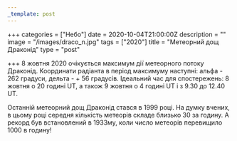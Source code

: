 ```yaml
---
_template: post
---
```





+++
categories = ["Небо"]
date = 2020-10-04T21:00:00Z
description = ""
image = "/images/draco_n.jpg"
tags = ["2020"]
title = "Метеорний дощ Драконід"
type = "post"

+++
8 жовтня 2020 очікується максимум дії метеорного потоку Драконід. Координати радіанта в період максимуму наступні: альфа - 262 градуси, дельта - + 56 градусів. Ідеальний час для спостережень: 8 жовтня о 20 годині UT, а також 9 жовтня о 4 годині UT і з 9.30 до 12.40 UT.  
  
Останній метеорний дощ Драконід стався в 1999 році. На думку вчених, в цьому році середня кількість метеорів складе близько 30 за годину. А рекорд був встановлений в 1933му, коли число метеорів перевищило 1000 в годину!
